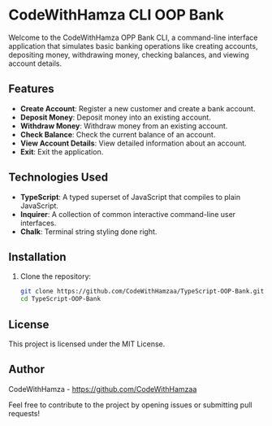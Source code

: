# CodeWithHamza CLI OOP Bank

Welcome to the CodeWithHamza OPP Bank CLI, a command-line interface application that simulates basic banking operations like creating accounts, depositing money, withdrawing money, checking balances, and viewing account details.

## Features

- **Create Account**: Register a new customer and create a bank account.
- **Deposit Money**: Deposit money into an existing account.
- **Withdraw Money**: Withdraw money from an existing account.
- **Check Balance**: Check the current balance of an account.
- **View Account Details**: View detailed information about an account.
- **Exit**: Exit the application.

## Technologies Used

- **TypeScript**: A typed superset of JavaScript that compiles to plain JavaScript.
- **Inquirer**: A collection of common interactive command-line user interfaces.
- **Chalk**: Terminal string styling done right.

## Installation

1. Clone the repository:
   ```bash
   git clone https://github.com/CodeWithHamzaa/TypeScript-OOP-Bank.git
   cd TypeScript-OOP-Bank

## License
This project is licensed under the MIT License.

## Author
CodeWithHamza - https://github.com/CodeWithHamzaa

Feel free to contribute to the project by opening issues or submitting pull requests!

